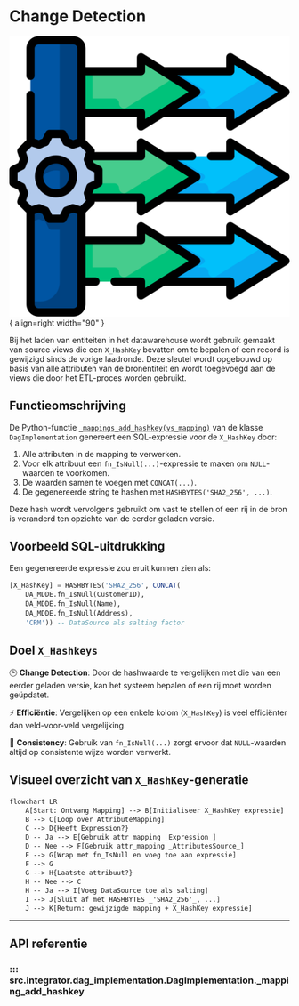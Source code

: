 # Change Detection
![Generator](../images/incremental.png){ align=right width="90" }

Bij het laden van entiteiten in het datawarehouse wordt gebruik gemaakt van source views die een `X_HashKey` bevatten om te bepalen of een record is gewijzigd sinds de vorige laadronde. Deze sleutel wordt opgebouwd op basis van alle attributen van de bronentiteit en wordt toegevoegd aan de views die door het ETL-proces worden gebruikt.

## Functieomschrijving

De Python-functie [`_mappings_add_hashkey(vs_mapping)`](#src.generator.ddl_views_source.DDLSourceViews.__build_x_hashkey) van de klasse `DagImplementation` genereert een SQL-expressie voor de `X_HashKey` door:

1. Alle attributen in de mapping te verwerken.
2. Voor elk attribuut een `fn_IsNull(...)`-expressie te maken om `NULL`-waarden te voorkomen.
3. De waarden samen te voegen met `CONCAT(...)`.
4. De gegenereerde string te hashen met `HASHBYTES('SHA2_256', ...)`.

Deze hash wordt vervolgens gebruikt om vast te stellen of een rij in de bron is veranderd ten opzichte van de eerder geladen versie.

## Voorbeeld SQL-uitdrukking

Een gegenereerde expressie zou eruit kunnen zien als:

```sql
[X_HashKey] = HASHBYTES('SHA2_256', CONCAT(
    DA_MDDE.fn_IsNull(CustomerID),
    DA_MDDE.fn_IsNull(Name),
    DA_MDDE.fn_IsNull(Address),
    'CRM')) -- DataSource als salting factor
```

## Doel `X_Hashkeys`

🕒 **Change Detection**: Door de hashwaarde te vergelijken met die van een eerder geladen versie, kan het systeem bepalen of een rij moet worden geüpdatet.

⚡ **Efficiëntie**: Vergelijken op een enkele kolom (`X_HashKey`) is veel efficiënter dan veld-voor-veld vergelijking.

🧩 **Consistency**: Gebruik van `fn_IsNull(...)` zorgt ervoor dat `NULL`-waarden altijd op consistente wijze worden verwerkt.

## Visueel overzicht van `X_HashKey`-generatie

```mermaid
flowchart LR
    A[Start: Ontvang Mapping] --> B[Initialiseer X_HashKey expressie]
    B --> C[Loop over AttributeMapping]
    C --> D{Heeft Expression?}
    D -- Ja --> E[Gebruik attr_mapping _Expression_]
    D -- Nee --> F[Gebruik attr_mapping _AttributesSource_]
    E --> G[Wrap met fn_IsNull en voeg toe aan expressie]
    F --> G
    G --> H{Laatste attribuut?}
    H -- Nee --> C
    H -- Ja --> I[Voeg DataSource toe als salting]
    I --> J[Sluit af met HASHBYTES _'SHA2_256'_, ...]
    J --> K[Return: gewijzigde mapping + X_HashKey expressie]
```

---

## API referentie

### ::: src.integrator.dag_implementation.DagImplementation._mapping_add_hashkey
